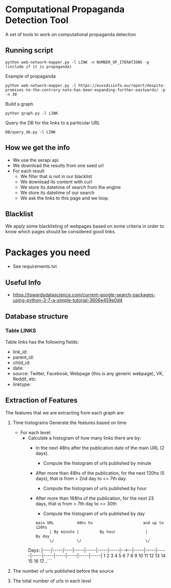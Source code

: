 # Computational Propaganda Detection Tool

A set of tools to work on computational propaganda detection

## Running script

    python web-network-mapper.py -l LINK -n NUMBER_OF_ITERATIONS -p (include if it is propaganda)

Example of propaganda

    python web-network-mapper.py -l https://euvsdisinfo.eu/report/despite-promises-to-the-contrary-nato-has-been-expanding-further-eastwards/ -p -n 30


Build a graph

    python graph.py -l LINK

Query the DB for the links to a particular URL

    DB/query_db.py -l LINK

## How we get the info

- We use the serapi api.
- We download the results from one seed url
- For each result
	- We filter that is not in our blacklist
	- We download its content with curl
	- We store its datetime of search from the engine
	- We store its datetime of our search
	- We ask the links to this page and we loop.


## Blacklist
We apply some blacklisting of webpages based on some criteria in order to know which pages should be considered good links.

# Packages you need
- See requirements.txt

## Useful Info
- https://towardsdatascience.com/current-google-search-packages-using-python-3-7-a-simple-tutorial-3606e459e0d4

## Database structure

### Table LINKS
Table links has the following fields: 

- link_id:
- parent_id:
- child_id:
- date:
- source: Twitter, Facebook, Webpage (this is any generic webpage), VK, Reddit, etc.
- linktype:

## Extraction of Features

The features that we are extracting from each graph are:

1. Time histograms
    Generate the features based on time
    - For each level:
        - Calculate a histogram of how many links there are by:
            - In the next 48hs after the publication date of the main URL (2 days). 
                - Compute the histogram of urls published by minute
            - After more than 48hs of the publication, for the next 120hs (5 days), that is from > 2nd day to <= 7th day.
                - Compute the histogram of urls published by hour
            - After more than 168hs of the publication, for the next 23 days, that is from > 7th day to <= 30th
                - Compute the histogram of urls published by day

              ```Publication of    Up to                        More than 48hs
              main URL          48hs hs                      and up to 120hs
                    | By minute |         By hour             |                    By day
                    \/          \/                            \/
            Days: |--*--|-----|--*--|-----|-----|-----|-----|--*--|-----|-----|-----|-----|-----|-----|-----|-----|-----|
                     1     2     3     4     5     6     7     8     9    10    11    12    13    14    15    16   17...```

2. The number of urls published before the source

3. The total number of urls in each level 













